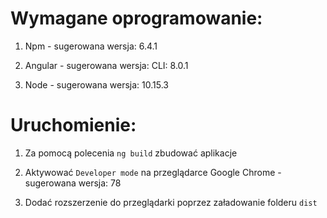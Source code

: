 # Wymagane oprogramowanie:
1. Npm - sugerowana wersja: 6.4.1

2. Angular - sugerowana wersja: CLI: 8.0.1

3. Node - sugerowana wersja: 10.15.3
# Uruchomienie:
1. Za pomocą polecenia `ng build` zbudować aplikacje

2. Aktywować `Developer mode` na przeglądarce Google Chrome - sugerowana wersja: 78

3. Dodać rozszerzenie do przeglądarki poprzez załadowanie folderu `dist`

